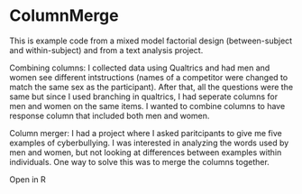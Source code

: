 # ColumnMerge

This is example code from a mixed model factorial design (between-subject and within-subject) and from a text analysis project.

Combining columns: I collected data using Qualtrics and had men and women see different intstructions (names of a competitor were changed to match the same sex as the participant). After that, all the questions were the same but since I used branching in qualtrics, I had seperate columns for men and women on the same items. I wanted to combine columns to have response column that included both men and women.

Column merger: I had a project where I asked paritcipants to give me five examples of cyberbullying. I was interested in analyzing the words used by men and women, but not looking at differences between examples within individuals. One way to solve this was to merge the columns together.

Open in R

